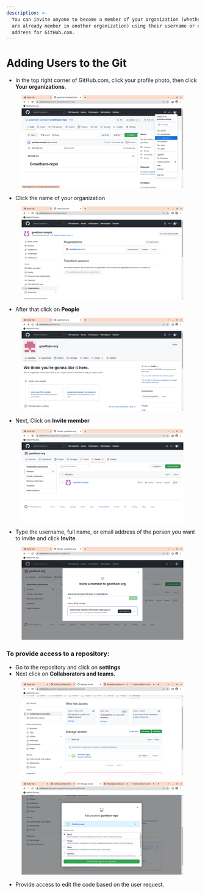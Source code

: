 ```yaml
---
description: >-
  You can invite anyone to become a member of your organization (whether they
  are already member in another organization) using their username or email
  address for GitHub.com.
---
```


# Adding Users to the Git

* In the top right corner of GitHub.com, click your profile photo, then click **Your organizations**.

<figure><img src="../../../.gitbook/assets/image (154).png" alt=""><figcaption></figcaption></figure>

* Click the name of your organization

<figure><img src="../../../.gitbook/assets/image (150).png" alt=""><figcaption></figcaption></figure>

* After that click on **People**

<figure><img src="../../../.gitbook/assets/image (3) (1).png" alt=""><figcaption></figcaption></figure>

* Next, Click on **Invite member**

<figure><img src="../../../.gitbook/assets/image (32).png" alt=""><figcaption></figcaption></figure>

* Type the username, full name, or email address of the person you want to invite and click **Invite**.

<figure><img src="../../../.gitbook/assets/image (91).png" alt=""><figcaption></figcaption></figure>

### To provide access to a repository:

* Go to the repository and click on **settings**
* Next click on **Collaborators and teams.**

<figure><img src="../../../.gitbook/assets/image (34).png" alt=""><figcaption></figcaption></figure>

<figure><img src="../../../.gitbook/assets/image (182).png" alt=""><figcaption></figcaption></figure>

* Provide access to edit the code based on the user request.
